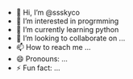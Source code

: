- 👋 Hi, I’m @ssskyco
- 👀 I’m interested in progrmming
- 🌱 I’m currently learning python
- 💞️ I’m looking to collaborate on ...
- 📫 How to reach me ...
- 😄 Pronouns: ...
- ⚡ Fun fact: ...

<!---
ssskyco/ssskyco is a ✨ special ✨ repository because its `README.md` (this file) appears on your GitHub profile.
You can click the Preview link to take a look at your changes.
--->

